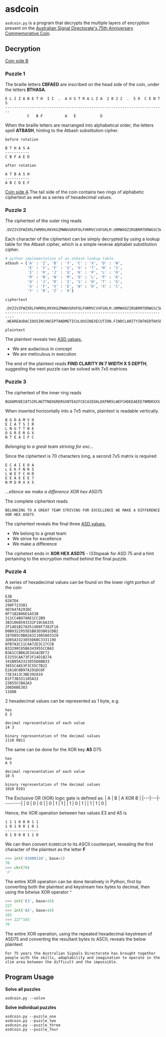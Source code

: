 # asdcoin
`asdcoin.py` is a program that decrypts the multiple layers of encryption present on the [Australian Signal Directorate's 75th Anniversary Commemorative Coin](https://www.asd.gov.au/75th-anniversary/events/2022-09-01-75th-anniversary-commemorative-coin).

## Decryption
[Coin side B](https://www.asd.gov.au/sites/default/files/2022-09/ASD-50-SIDE-B-Hires.jpg)

### Puzzle 1
The braille letters **CBFAED** are inscribed on the head side of the coin, under the letters **BTHASA**.
```
E L I Z A B E T H  I I  .  A U S T R A L I A  2 0 2 2  .  5 0  C E N T S
------------------------------------------------------------------------
          C   B F          A   E           D
```

When the braille letters are rearranged into alphabetical order, the letters spell **ATBASH**, hinting to the Atbash substitution cipher.
```
before rotation

B T H A S A
-----------
C B F A E D
```

```
after rotation

A T B A S H
-----------
A B C D E F
```

[Coin side A](https://www.asd.gov.au/sites/default/files/2022-09/ASD-50-SIDE-A-Hires.jpg)
The tail side of the coin contains two rings of alphabetic ciphertext as well as a series of hexadecimal values.


### Puzzle 2
The ciphertext of the outer ring reads
```
.DVZIVZFWZXRLFHRMXLMXVKGZMWNVGRXFOLFHRMVCVXFGRLM.URMWXOZIRGBRM7DRWGSC5WVKGS
```

Each character of the ciphertext can be simply decrypted by using a lookup table for the Atbash cipher, which is a simple reverse alphabet substitution cipher.

```python
# python implementation of an atbash lookup table
atbash = {'A' : 'Z', 'B' : 'Y', 'C' : 'X', 'D' : 'W',
		  'E' : 'V', 'F' : 'U', 'G' : 'T', 'H' : 'S',
		  'I' : 'R', 'J' : 'Q', 'K' : 'P', 'L' : 'O',
		  'M' : 'N', 'N' : 'M', 'O' : 'L', 'P' : 'K',
		  'Q' : 'J', 'R' : 'I', 'S' : 'H', 'T' : 'G',
		  'U' : 'F', 'V' : 'E', 'W' : 'D', 'X' : 'C',
		  'Y' : 'B', 'Z' : 'A'}
```

```
ciphertext

.DVZIVZFWZXRLFHRMXLMXVKGZMWNVGRXFOLFHRMVCVXFGRLM.URMWXOZIRGBRM7DRWGSC5WVKGS
--------------------------------------------------------------------------
.WEAREAUDACIOUSINCONCEPTANDMETICULOUSINEXECUTION.FINDCLARITYIN7WIDTHX5DEPTH

plaintext
```

The plaintext reveals two [ASD values](https://www.asd.gov.au/about/values), 
- We are audacious in concept
- We are meticulous in execution

The end of the plaintext reads **FIND CLARITY IN 7 WIDTH X 5 DEPTH**, suggesting the next puzzle can be solved with 7x5 matrices


### Puzzle 3
The ciphertext of the inner ring reads
```
BGOAMVOEIATSIRLNGTTNEOGRERGXNTEAIFCECAIEOALEKFNR5LWEFCHDEEAEEE7NMDRXX5
```

When inserted horizontally into a 7x5 matrix, plaintext is readable vertically.
```
B G O A M V O
E I A T S I R
L N G T T N E
O G R E R G X
N T E A I F C
```
*Belonging to a great team striving for exc...*

Since the ciphertext is 70 characters long, a second 7x5 matrix is required
```
E C A I E O A
L E K F N R 5
L W E F C H D
E E A E E E 7
N M D R X X 5
```
*...ellence we make a difference XOR hex A5D75*

The complete ciphertext reads
```
BELONGING TO A GREAT TEAM STRIVING FOR EXCELLENCE WE MAKE A DIFFERENCE XOR HEX A5D75
```

The ciphertext reveals the final three [ASD values](https://www.asd.gov.au/about/values), 
- We belong to a great team
- We strive for excellence
- We make a difference
 
The ciphetext ends in **XOR HEX A5D75** - l33tspeak for ASD 75 and a hint pertaining to the encryption method behind the final puzzle.


### Puzzle 4
A series of hexadecimal values can be found on the lower right portion of the coin
```
E3B
8287D4
290F723381
4D7A47A291DC
0F71B2806D1A53B
311CC4B97A0E1CC2B9
3B31068593332F10C6A335
2F14D1B27A3514D6F7382F1A
D0B0322955D1B83D3801CDB2
287D05C0B82A311085A03329
1D85A3323855D6BC333119D
6FB7A3C11C4A72E3C17CCB
B33290C85B6343955CCBA3
B3A1CCBB62E341ACBF72
E3255CAA73F2F14D1B27A
341B85A3323855D6BB33
3055C4A53F3C55C7B22
E2A10C0B97A291DC0F
73E3413C3BE392819
D1F73B331185A33
23855CCBA2A3
206D6BE383
1108B
```

2 hexadecimal values can be represented as 1 byte, e.g.
```
hex
E 3

decimal representation of each value
14 3

binary representation of the decimal values
1110 0011
```

The same can be done for the XOR key **A5** D75
```
hex
A 5

decimal representation of each value
10 5

binary representation of the decimal values
1010 0101
```

The Exclusive OR (XOR) logic gate is defined as:
| A | B | A XOR B |
|---|---|---------|
| 0 | 0 | 0 |
| 0 | 1 | 1 |
| 1 | 0 | 1 |
| 1 | 1 | 0 |

Hence, the XOR operation between hex values E3 and A5 is
```
1 1 1 0 0 0 1 1
1 0 1 0 0 1 0 1
---------------
0 1 0 0 0 1 1 0
```

We can then convert `01000110` to its ASCII counterpart, revealing the first character of the plaintext as the letter **F**
```python
>>> int('01000110', base=2)
70
>>> chr(70)
'F'
```

The entire XOR operation can be done iteratively in Python, first by converting both the plaintext and keystream hex bytes to decimal, then using the bitwise XOR operator `^`
```python
>>> int('E3', base=16)
227
>>> int('A5', base=16)
165
>>> 227^165
70
```

The entire XOR operation, using the repeated hexadecimal keystream of A5D75 and converting the resultant bytes to ASCII, reveals the below plaintext
```
For 75 years the Australian Signals Directorate has brought together people with the skills, adaptability and imagination to operate in the slim area between the difficult and the impossible.
```


## Program Usage

**Solve all puzzles**
```
asdcoin.py --solve
```

**Solve individual puzzles**
```
asdcoin.py --puzzle_one
asdcoin.py --puzzle_two
asdcoin.py --puzzle_three
asdcoin.py --puzzle_four
```
